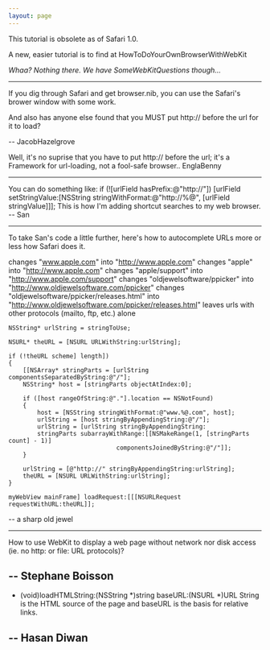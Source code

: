 ```yaml
---
layout: page
---
```


This tutorial is obsolete as of Safari 1.0.

A new, easier tutorial is to find at HowToDoYourOwnBrowserWithWebKit

*Whaa? Nothing there. We have SomeWebKitQuestions though...*

----

If you dig through Safari and get browser.nib, you can use the Safari's brower window with some work.

And also has anyone else found that you MUST put http:// before the url for it to load?

-- JacobHazelgrove

Well, it's no suprise that you have to put http:// before the url; it's a Framework for url-loading, not a fool-safe browser.. EnglaBenny

----

You can do something like:
if (![urlField hasPrefix:@"http://"]) [urlField setStringValue:[NSString stringWithFormat:@"http://%@", [urlField stringValue]]];
This is how I'm adding shortcut searches to my web browser. 
-- San

----

To take San's code a little further, here's how to autocomplete URLs more or less how Safari does it.

 changes "www.apple.com" into "http://www.apple.com"
 changes "apple" into "http://www.apple.com"
 changes "apple/support" into "http://www.apple.com/support"
 changes "oldjewelsoftware/ppicker" into "http://www.oldjewelsoftware.com/ppicker"
 changes "oldjewelsoftware/ppicker/releases.html" into "http://www.oldjewelsoftware.com/ppicker/releases.html"
 leaves urls with other protocols (mailto, ftp, etc.) alone

    
	NSString* urlString = stringToUse;

	NSURL* theURL = [NSURL URLWithString:urlString];
	
	if (!theURL scheme] length]) 
	{
		[[NSArray* stringParts = [urlString componentsSeparatedByString:@"/"];
		NSString* host = [stringParts objectAtIndex:0];
	
		if ([host rangeOfString:@"."].location == NSNotFound)
		{
			host = [NSString stringWithFormat:@"www.%@.com", host];
			urlString = [host stringByAppendingString:@"/"];
			urlString = [urlString stringByAppendingString:
			stringParts subarrayWithRange:[[NSMakeRange(1, [stringParts count] - 1)] 
                                  componentsJoinedByString:@"/"]];
		}
			
		urlString = [@"http://" stringByAppendingString:urlString];
		theURL = [NSURL URLWithString:urlString];
	}
		
	myWebView mainFrame] loadRequest:[[[NSURLRequest requestWithURL:theURL]];

-- a sharp old jewel

----
How to use WebKit to display a web page without network nor disk access (ie. no http: or file: URL protocols)?

-- Stephane Boisson
----
- (void)loadHTMLString:(NSString *)string baseURL:(NSURL *)URL 
String is the HTML source of the page and baseURL is the basis for relative links.

-- Hasan Diwan
----
